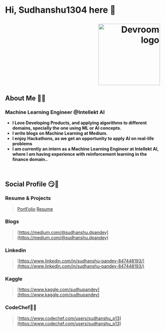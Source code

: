 # Hi, Sudhanshu1304 here 👋 <p align="right" > <a href='http://devroom.in/Sudhanshu1304/' target="_blank"> <img alt="Devroom logo" src="https://firebasestorage.googleapis.com/v0/b/devroom-v01.appspot.com/o/Devroom%2Fdevroom_badge.png?alt=media&token=90831022-849a-476e-b72f-0d671d0098b2" width="200px"> </a> </p>

## About Me 👨‍🎓

### **Machine Learning Engineer @Intellekt AI**
* **I Love Developing Products, and applying algorithms to different domains, specially the one using ML or AI concepts.**
* **I write blogs on Machine Learning at Medium.**
* **I enjoy Hackathons, as we get an opportunity to apply AI on real-life problems**
* **I am currently an intern as a Machine Learning Engineer at Intellekt AI, where I am having experience with reinforcement learning in the finance domain..**
<br>

## Social Profile 😏📕

### **Resume & Projects**
> [PortFolio](https://sudhanshu1304.netlify.app/)
> [Resume](https://sudhanshu13.netlify.app/)
###  **Blogs**
>[https://medium.com/@sudhanshu.dpandey](https://medium.com/@sudhanshu.dpandey)

### **Linkedin** 
> [https://www.linkedin.com/in/sudhanshu-pandey-847448193/](https://www.linkedin.com/in/sudhanshu-pandey-847448193/)

### **Kaggle**
> [https://www.kaggle.com/sudhupandey](https://www.kaggle.com/sudhupandey)

### **CodeChef👩‍💻**
> [https://www.codechef.com/users/sudhanshu_p13](https://www.codechef.com/users/sudhanshu_p13)



